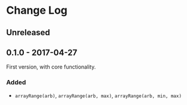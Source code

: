 # Change Log

## Unreleased

## 0.1.0 - 2017-04-27

First version, with core functionality.

### Added

- `arrayRange(arb)`, `arrayRange(arb, max)`, `arrayRange(arb, min, max)`
